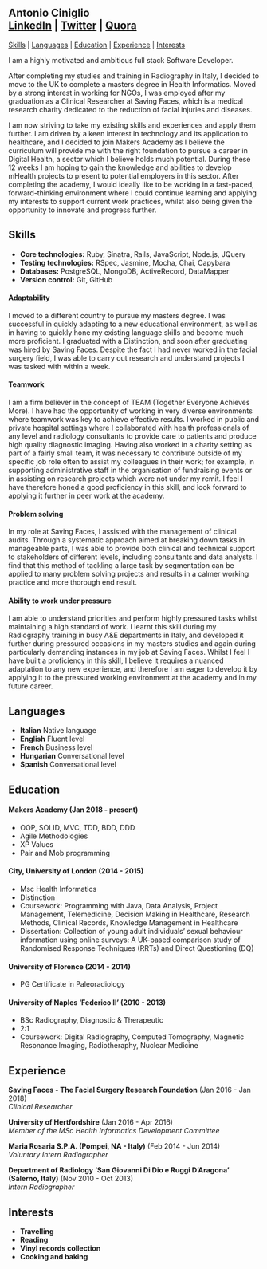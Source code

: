 ## Antonio Ciniglio<br>[LinkedIn](https://www.linkedin.com/in/antoniociniglio/) | [Twitter](https://twitter.com/_antcin_) | [Quora](https://www.quora.com/profile/Antonio-Ciniglio)  


[Skills](#skills) | [Languages](#languages) | [Education](#education) | [Experience](#experience) | [Interests](#interests)  


I am a highly motivated and ambitious full stack Software Developer.

After completing my studies and training in Radiography in Italy, I decided to move to the UK to complete a masters degree in Health Informatics. Moved by a strong interest in working for NGOs, I was employed after my graduation as a Clinical Researcher at Saving Faces, which is a medical research charity dedicated to the reduction of facial injuries and diseases.

I am now striving to take my existing skills and experiences and apply them further. I am driven by a keen interest in technology and its application to healthcare, and I decided to join Makers Academy as I believe the curriculum will provide me with the right foundation to pursue a career in Digital Health, a sector which I believe holds much potential. During these 12 weeks I am hoping to gain the knowledge and abilities to develop mHealth projects to present to potential employers in this sector. After completing the academy, I would ideally like to be working in a fast-paced, forward-thinking environment where I could continue learning and applying my interests to support current work practices, whilst also being given the opportunity to innovate and progress further.

## Skills

- **Core technologies:** Ruby, Sinatra, Rails, JavaScript, Node.js, JQuery  
- **Testing technologies:** RSpec, Jasmine, Mocha, Chai, Capybara
- **Databases:** PostgreSQL, MongoDB, ActiveRecord, DataMapper
- **Version control:** Git, GitHub

#### Adaptability

I moved to a different country to pursue my masters degree. I was successful in quickly adapting to a new educational environment, as well as in having to quickly hone my existing language skills and become much more proficient. I graduated with a Distinction, and soon after graduating was hired by Saving Faces. Despite the fact I had never worked in the facial surgery field, I was able to carry out research and understand projects I was tasked with within a week.

#### Teamwork

I am a firm believer in the concept of TEAM (Together Everyone Achieves More). I have had the opportunity of working in very diverse environments where teamwork was key to achieve effective results. I worked in public and private hospital settings where I collaborated with health professionals of any level and radiology consultants to provide care to patients and produce high quality diagnostic imaging. Having also worked in a charity setting as part of a fairly small team, it was necessary to contribute outside of my specific job role often to assist my colleagues in their work; for example, in supporting administrative staff in the organisation of fundraising events or in assisting on research projects which were not under my remit. I feel I have therefore honed a good proficiency in this skill, and look forward to applying it further in peer work at the academy.

#### Problem solving

In my role at Saving Faces, I assisted with the management of clinical audits. Through a systematic approach aimed at breaking down tasks in manageable parts, I was able to provide both clinical and technical support to stakeholders of different levels, including consultants and data analysts. I find that this method of tackling a large task by segmentation can be applied to many problem solving projects and results in a calmer working practice and more thorough end result.

#### Ability to work under pressure

I am able to understand priorities and perform highly pressured tasks whilst maintaining a high standard of work. I learnt this skill during my Radiography training in busy A&E departments in Italy, and developed it further during pressured occasions in my masters studies and again during particularly demanding instances in my job at Saving Faces. Whilst I feel I have built a proficiency in this skill, I believe it requires a nuanced adaptation to any new experience, and therefore I am eager to develop it by applying it to the pressured working environment at the academy and in my future career.

## Languages
- **Italian** Native language
- **English** Fluent level
- **French**  Business level
- **Hungarian** Conversational level
- **Spanish** Conversational level


## Education

#### Makers Academy (Jan 2018 - present)

  - OOP, SOLID, MVC, TDD, BDD, DDD
  - Agile Methodologies
  - XP Values
  - Pair and Mob programming

#### City, University of London (2014 - 2015)

- Msc Health Informatics
- Distinction
- Coursework: Programming with Java, Data Analysis, Project Management,
Telemedicine, Decision Making in Healthcare, Research Methods, Clinical Records, Knowledge Management in Healthcare
- Dissertation: Collection of young adult individuals’ sexual behaviour information using online surveys: A UK-based comparison
study of Randomised Response Techniques (RRTs) and Direct Questioning (DQ)

#### University of Florence (2014 - 2014)

- PG Certificate in Paleoradiology

#### University of Naples ‘Federico II’ (2010 - 2013)

- BSc Radiography, Diagnostic &amp; Therapeutic
- 2:1
- Coursework: Digital Radiography, Computed Tomography,
Magnetic Resonance Imaging, Radiotheraphy, Nuclear Medicine

## Experience

**Saving Faces - The Facial Surgery Research Foundation** (Jan 2016 - Jan 2018)    
*Clinical Researcher*  

**University of Hertfordshire** (Jan 2016 - Apr 2016)   
*Member of the MSc Health Informatics Development Committee*  

**Maria Rosaria S.P.A. (Pompei, NA - Italy)** (Feb 2014 - Jun 2014)   
*Voluntary Intern Radiographer*  

**Department of Radiology ‘San Giovanni Di Dio e Ruggi D’Aragona’ (Salerno, Italy)** (Nov 2010 - Oct 2013)   
*Intern Radiographer*

## Interests
- **Travelling**
- **Reading**
- **Vinyl records collection**
- **Cooking and baking**
